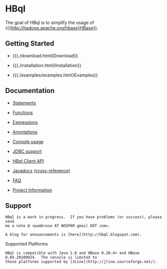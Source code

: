 HBql
====

The goal of HBql is to simplify the usage of {{{http://hadoop.apache.org/hbase}HBase}}.

Getting Started
---------------

* {{{./download.html}Download}}

* {{{./installation.html}Installation}}

* {{{./examples/examples.html}Examples}}


Documentation
-------------

* [Statements](http://www.hbql.com/statements/statements.html)

* [Functions](http://www.hbql.com/statements/functions.html)

* [Expressions](http://www.hbql.com/statements/expressions.html)

* [Annotations](http://www.hbql.com/annotations/annotations.html)

* [Console usage](http://www.hbql.com/console/console.html)

* [JDBC support](http://www.hbql.com/jdbc/jdbc_support.html)

* [HBql Client API](http://www.hbql.com/apidocs/org/apache/hadoop/hbase/hbql/client/package-summary.html)

* [Javadocs](http://www.hbql.com/apidocs/index.html) [(cross-reference)](http://www.hbql.com/xref/index.html)

* [FAQ](http://www.hbql.com/faq.html)

* [Project Information](http://www.hbql.com/project-info.html)

Support
-------

    HBql is a work in progress.  If you have problems (or success), please send
    me a note @ <pambrose AT NOSPAM gmail DOT com>.

    A blog for announcements is [here](http://hbql.blogspot.com).


Supported Platforms

    HBql is compatible with Java 1.6 and HBase 0.20.4+ and HBase 0.89.20100924.  The console is limited to
    those platforms supported by [JLine](http://jline.sourceforge.net/).

